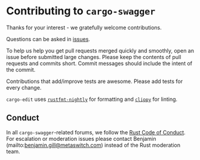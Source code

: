 # Contributing to `cargo-swagger`

Thanks for your interest - we gratefully welcome contributions.

Questions can be asked in [issues](https://github.com/Metaswitch/cargo-swagger/issues).

To help us help you get pull requests merged quickly and smoothly, open an issue before submitted large changes. Please keep the contents of pull requests and commits short. Commit messages should include the intent of the commit.

<!-- `cargo-edit` has a moderately comprehensive test suite.  -->Contributions that add/improve tests are awesome. Please add tests for every change.

`cargo-edit` uses [`rustfmt-nightly`](https://github.com/rust-lang-nursery/rustfmt) for formatting and [`clippy`](https://github.com/rust-lang-nursery/rust-clippy) for linting.

## Conduct

In all `cargo-swagger`-related forums, we follow the [Rust Code of Conduct]. For
escalation or moderation issues please contact Benjamin (mailto:benjamin.gill@metaswitch.com)
instead of the Rust moderation team.

[Rust Code of Conduct]: https://www.rust-lang.org/conduct.html
